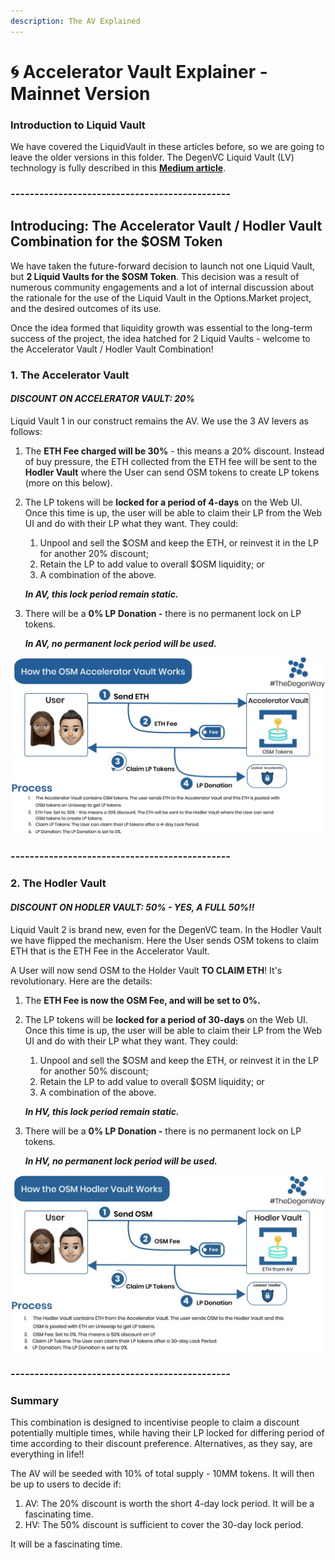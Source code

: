 ```yaml
---
description: The AV Explained
---
```


# 🌀 Accelerator Vault Explainer - Mainnet Version

### Introduction to Liquid Vault

We have covered the LiquidVault in these articles before, so we are going to leave the older versions in this folder. The DegenVC Liquid Vault \(LV\) technology is fully described in this [**Medium article**](https://medium.com/degen-vc/liquid-vault-248779b58cfe).

### ----------------------------------------------

## Introducing: The Accelerator Vault / Hodler Vault Combination for the $OSM Token  

We have taken the future-forward decision to launch not one Liquid Vault, but **2 Liquid Vaults for the $OSM Token**. This decision was a result of numerous community engagements and a lot of internal discussion about the rationale for the use of the Liquid Vault in the Options.Market project, and the desired outcomes of its use.

Once the idea formed that liquidity growth was essential to the long-term success of the project, the idea hatched for 2 Liquid Vaults - welcome to the Accelerator Vault / Hodler Vault Combination!

### 1. The Accelerator Vault

#### _**DISCOUNT ON ACCELERATOR VAULT: 20%**_

Liquid Vault 1 in our construct remains the AV. We use the 3 AV levers as follows:

1. The **ETH Fee charged will be 30%** - this means a 20% discount. Instead of buy pressure, the ETH collected from the ETH fee will be sent to the **Hodler Vault** where the User can send OSM tokens to create LP tokens \(more on this below\). 
2. The LP tokens will be **locked for a period of 4-days** on the Web UI. Once this time is up, the user will be able to claim their LP from the Web UI and do with their LP what they want. They could:

   1. Unpool and sell the $OSM and keep the ETH, or reinvest it in the LP for another 20% discount;
   2. Retain the LP to add value to overall $OSM liquidity; or
   3. A combination of the above. 

  
   _**In AV, this lock period remain static.**_  

3. There will be a **0% LP Donation -** there is no permanent lock on LP tokens.  
  
   _**In AV, no permanent lock period will be used.**_

![](../../.gitbook/assets/screenshot-2021-03-17-at-17.37.25.png)

### ----------------------------------------------

### 2. The Hodler Vault

#### _**DISCOUNT ON HODLER VAULT: 50% - YES, A FULL 50%!!**_

Liquid Vault 2 is brand new, even for the DegenVC team. In the Hodler Vault we have flipped the mechanism. Here the User sends OSM tokens to claim ETH that is the ETH Fee in the Accelerator Vault. 

A User will now send OSM to the Holder Vault **TO CLAIM ETH**! It's revolutionary. Here are the details:

1. The **ETH Fee is now the OSM Fee, and will be set to 0%.**  
2. The LP tokens will be **locked for a period of 30-days** on the Web UI. Once this time is up, the user will be able to claim their LP from the Web UI and do with their LP what they want. They could:

   1. Unpool and sell the $OSM and keep the ETH, or reinvest it in the LP for another 50% discount;
   2. Retain the LP to add value to overall $OSM liquidity; or
   3. A combination of the above. 

  
   _**In HV, this lock period remain static.**_  

3. There will be a **0% LP Donation -** there is no permanent lock on LP tokens.  
  
   _**In HV, no permanent lock period will be used.**_

![](../../.gitbook/assets/screenshot-2021-03-17-at-17.37.05.png)

### ----------------------------------------------

### Summary

This combination is designed to incentivise people to claim a discount potentially multiple times, while having their LP locked for differing period of time according to their discount preference. Alternatives, as they say, are everything in life!!

The AV will be seeded with 10% of total supply - 10MM tokens. It will then be up to users to decide if:

1. AV: The 20% discount is worth the short 4-day lock period. It will be a fascinating time.
2. HV: The 50% discount is sufficient to cover the 30-day lock period. 

It will be a fascinating time.  


